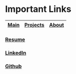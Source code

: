 # Important Links

| [Main](index.md)| [Projects](projects.md) | [About](about.md) |
| :--- | :--- | :--- |


### [Resume]
### [LinkedIn]
### [Github]


[Resume]: <https://github.com/Jay-Adusumilli/Jay-Adusumilli.github.io/blob/main/assests/pdfs/ResumeV5.2_No_Details.pdf>
[LinkedIn]: <https://www.linkedin.com/in/jyoti-adusumilli-8080ba173/> 
[Github]: <https://github.com/Jay-Adusumilli>
